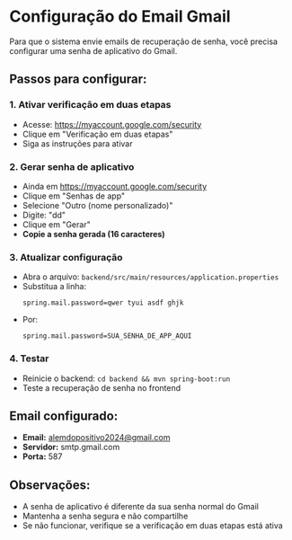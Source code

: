 # Configuração do Email Gmail

Para que o sistema envie emails de recuperação de senha, você precisa configurar uma senha de aplicativo do Gmail.

## Passos para configurar:

### 1. Ativar verificação em duas etapas
- Acesse: https://myaccount.google.com/security
- Clique em "Verificação em duas etapas"
- Siga as instruções para ativar

### 2. Gerar senha de aplicativo
- Ainda em https://myaccount.google.com/security
- Clique em "Senhas de app"
- Selecione "Outro (nome personalizado)"
- Digite: "dd"
- Clique em "Gerar"
- **Copie a senha gerada (16 caracteres)**

### 3. Atualizar configuração
- Abra o arquivo: `backend/src/main/resources/application.properties`
- Substitua a linha:
  ```
  spring.mail.password=qwer tyui asdf ghjk
  ```
- Por:
  ```
  spring.mail.password=SUA_SENHA_DE_APP_AQUI
  ```

### 4. Testar
- Reinicie o backend: `cd backend && mvn spring-boot:run`
- Teste a recuperação de senha no frontend

## Email configurado:
- **Email:** alemdopositivo2024@gmail.com
- **Servidor:** smtp.gmail.com
- **Porta:** 587

## Observações:
- A senha de aplicativo é diferente da sua senha normal do Gmail
- Mantenha a senha segura e não compartilhe
- Se não funcionar, verifique se a verificação em duas etapas está ativa